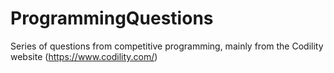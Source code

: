 # ProgrammingQuestions
Series of questions from competitive programming, mainly from the Codility website (https://www.codility.com/)
